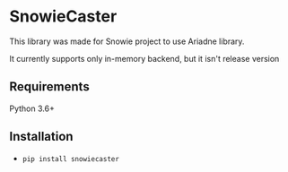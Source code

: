 # SnowieCaster
This library was made for Snowie project to use Ariadne library.

It currently supports only in-memory backend, but it isn't release version

## Requirements
Python 3.6+
## Installation
* `pip install snowiecaster`

